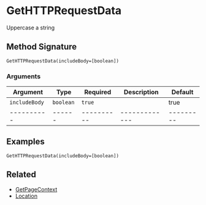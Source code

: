 # GetHTTPRequestData

Uppercase a string

## Method Signature

```
GetHTTPRequestData(includeBody=[boolean])
```

### Arguments

| Argument      | Type      | Required   | Description   | Default   |
| ------------- | --------- | ---------- | ------------- | --------- |
| `includeBody` | `boolean` | `true`     |               | true      |
| ----------    | ------    | ---------- | ------------- | --------- |

## Examples

```
GetHTTPRequestData(includeBody=[boolean])
```

## Related

* [GetPageContext](getpagecontext.md)
* [Location](location.md)
